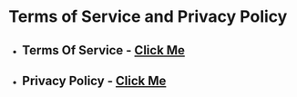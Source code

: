 # Terms of Service and Privacy Policy
- ## Terms Of Service - [Click Me](https://github.com/NotLukas001/HorizonLegal/blob/Terms-Of-Service/README.md)
- ## Privacy Policy - [Click Me](https://github.com/NotLukas001/HorizonLegal/blob/Privacy-Policy/README.md)
